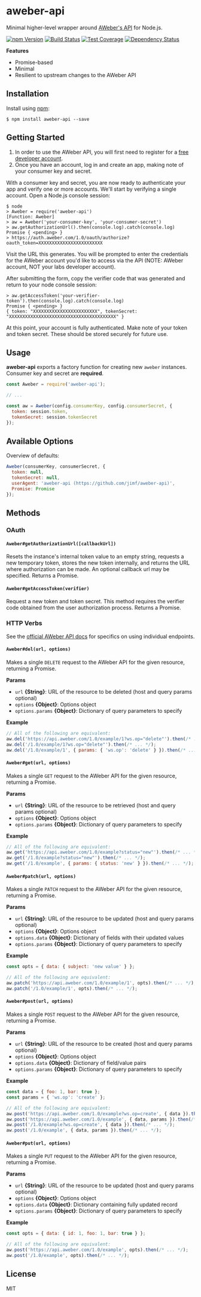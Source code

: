 # aweber-api

Minimal higher-level wrapper around [AWeber's API](https://labs.aweber.com/)
for Node.js.

[![npm Version][npm-badge]][npm]
[![Build Status][build-badge]][build-status]
[![Test Coverage][coverage-badge]][coverage-result]
[![Dependency Status][dep-badge]][dep-status]

__Features__

- Promise-based
- Minimal
- Resilient to upstream changes to the AWeber API

## Installation

Install using [npm][]:

    $ npm install aweber-api --save


## Getting Started

1. In order to use the AWeber API, you will first need to register for a
   [free developer account](https://labs.aweber.com/).
2. Once you have an account, log in and create an app, making note of your
   consumer key and secret.

With a consumer key and secret, you are now ready to authenticate your app and
verify one or more accounts. We'll start by verifying a single account.  Open a
Node.js console session:

```
$ node
> Aweber = require('aweber-api')
[Function: Aweber]
> aw = Aweber('your-consumer-key', 'your-consumer-secret')
> aw.getAuthorizationUrl().then(console.log).catch(console.log)
Promise { <pending> }
> https://auth.aweber.com/1.0/oauth/authorize?oauth_token=XXXXXXXXXXXXXXXXXXXXXXXX
```

Visit the URL this generates. You will be prompted to enter the credentials for
the AWeber account you'd like to access via the API (NOTE: AWeber account, NOT
your labs developer account).

After submitting the form, copy the verifier code that was generated and return
to your node console session:

```
> aw.getAccessToken('your-verifier-token').then(console.log).catch(console.log)
Promise { <pending> }
{ token: "XXXXXXXXXXXXXXXXXXXXXXXX", tokenSecret: "XXXXXXXXXXXXXXXXXXXXXXXXXXXXXXXXXXXXXXXX" }
```

At this point, your account is fully authenticated. Make note of your token and
token secret. These should be stored securely for future use.

## Usage

__aweber-api__ exports a factory function for creating new `aweber` instances.
Consumer key and secret are __required__.

```js
const Aweber = require('aweber-api');

// ...

const aw = Aweber(config.consumerKey, config.consumerSecret, {
  token: session.token,
  tokenSecret: session.tokenSecret
});
```

## Available Options

Overview of defaults:

```js
Aweber(consumerKey, consumerSecret, {
  token: null,
  tokenSecret: null,
  userAgent: 'aweber-api (https://github.com/jimf/aweber-api)',
  Promise: Promise
});
```

## Methods

### OAuth

#### `Aweber#getAuthorizationUrl([callbackUrl])`

Resets the instance's internal token value to an empty string, requests a new
temporary token, stores the new token internally, and returns the URL where
authorization can be made. An optional callback url may be specified. Returns
a Promise.

#### `Aweber#getAccessToken(verifier)`

Request a new token and token secret. This method requires the verifier code
obtained from the user authorization process. Returns a Promise.

### HTTP Verbs

See the [official AWeber API docs](https://labs.aweber.com/docs/reference/1.0)
for specifics on using individual endpoints.

#### `Aweber#del(url, options)`

Makes a single `DELETE` request to the AWeber API for the given resource,
returning a Promise.

__Params__
- `url` __{String}__: URL of the resource to be deleted (host and query params optional)
- `options` __{Object}__: Options object
- `options.params` __{Object}__: Dictionary of query parameters to specify

__Example__

```js
// All of the following are equivalent:
aw.del('https://api.aweber.com/1.0/example/1?ws.op="delete"').then(/* ... */);
aw.del('/1.0/example/1?ws.op="delete"').then(/* ... */);
aw.del('/1.0/example/1', { params: { 'ws.op': 'delete' } }).then(/* ... */);
```

#### `Aweber#get(url, options)`

Makes a single `GET` request to the AWeber API for the given resource,
returning a Promise.

__Params__
- `url` __{String}__: URL of the resource to be retrieved (host and query params optional)
- `options` __{Object}__: Options object
- `options.params` __{Object}__: Dictionary of query parameters to specify

__Example__

```js
// All of the following are equivalent:
aw.get('https://api.aweber.com/1.0/example?status="new"').then(/* ... */);
aw.get('/1.0/example?status="new"').then(/* ... */);
aw.get('/1.0/example', { params: { status: 'new' } }).then(/* ... */);
```

#### `Aweber#patch(url, options)`

Makes a single `PATCH` request to the AWeber API for the given resource,
returning a Promise.

__Params__
- `url` __{String}__: URL of the resource to be updated (host and query params optional)
- `options` __{Object}__: Options object
- `options.data` __{Object}__: Dictionary of fields with their updated values
- `options.params` __{Object}__: Dictionary of query parameters to specify

__Example__

```js
const opts = { data: { subject: 'new value' } };

// All of the following are equivalent:
aw.patch('https://api.aweber.com/1.0/example/1', opts).then(/* ... */);
aw.patch('/1.0/example/1', opts).then(/* ... */);
```

#### `Aweber#post(url, options)`

Makes a single `POST` request to the AWeber API for the given resource,
returning a Promise.

__Params__
- `url` __{String}__: URL of the resource to be created (host and query params optional)
- `options` __{Object}__: Options object
- `options.data` __{Object}__: Dictionary of field/value pairs
- `options.params` __{Object}__: Dictionary of query parameters to specify

__Example__

```js
const data = { foo: 1, bar: true };
const params = { 'ws.op': 'create' };

// All of the following are equivalent:
aw.post('https://api.aweber.com/1.0/example?ws.op=create', { data }).then(/* ... */);
aw.post('https://api.aweber.com/1.0/example', { data, params }).then(/* ... */);
aw.post('/1.0/example?ws.op=create', { data }).then(/* ... */);
aw.post('/1.0/example', { data, params }).then(/* ... */);
```

#### `Aweber#put(url, options)`

Makes a single `PUT` request to the AWeber API for the given resource,
returning a Promise.

__Params__
- `url` __{String}__: URL of the resource to be updated (host and query params optional)
- `options` __{Object}__: Options object
- `options.data` __{Object}__: Dictionary containing fully updated record
- `options.params` __{Object}__: Dictionary of query parameters to specify

__Example__

```js
const opts = { data: { id: 1, foo: 1, bar: true } };

// All of the following are equivalent:
aw.post('https://api.aweber.com/1.0/example', opts).then(/* ... */);
aw.post('/1.0/example', opts).then(/* ... */);
```

## License

MIT

[build-badge]: https://img.shields.io/travis/jimf/aweber-api/master.svg
[build-status]: https://travis-ci.org/jimf/aweber-api
[npm-badge]: https://img.shields.io/npm/v/aweber-api.svg
[npm]: https://www.npmjs.org/package/aweber-api
[coverage-badge]: https://img.shields.io/coveralls/jimf/aweber-api.svg
[coverage-result]: https://coveralls.io/r/jimf/aweber-api
[dep-badge]: https://img.shields.io/david/jimf/aweber-api.svg
[dep-status]: https://david-dm.org/jimf/aweber-api
